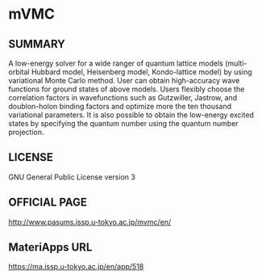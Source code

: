 # mVMC 

## SUMMARY 

 A low-energy solver for a wide ranger of quantum lattice models (multi-orbital Hubbard model, Heisenberg model, Kondo-lattice model) by using variational Monte Carlo method. User can obtain high-accuracy wave functions for ground states of above models. Users flexibly choose the correlation factors in wavefunctions such as Gutzwiller, Jastrow, and doublon-holon binding factors and optimize more the ten thousand variational parameters. It is also possible to obtain the low-energy excited states by specifying the quantum number using the quantum number projection.

## LICENSE 

 GNU General Public License version 3

## OFFICIAL PAGE 

 http://www.pasums.issp.u-tokyo.ac.jp/mvmc/en/

## MateriApps URL 

 https://ma.issp.u-tokyo.ac.jp/en/app/518

